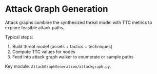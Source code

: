 # Attack Graph Generation

Attack graphs combine the synthesized threat model with TTC metrics to explore feasible attack paths.

Typical steps:
1. Build threat model (assets + tactics + techniques)
2. Compute TTC values for nodes
3. Feed into attack graph walker to enumerate or sample paths

Key module: `AttackGraphGeneration/attackgraph.py`.
